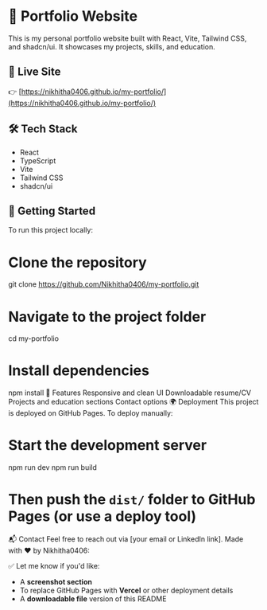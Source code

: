 # 💼 Portfolio Website
This is my personal portfolio website built with React, Vite, Tailwind CSS, and shadcn/ui. It showcases my projects, skills, and education.

## 🔗 Live Site
👉 [https://nikhitha0406.github.io/my-portfolio/](https://nikhitha0406.github.io/my-portfolio/)

## 🛠️ Tech Stack
- React
- TypeScript
- Vite
- Tailwind CSS
- shadcn/ui
## 🚀 Getting Started
To run this project locally:
# Clone the repository
git clone https://github.com/Nikhitha0406/my-portfolio.git
# Navigate to the project folder
cd my-portfolio
# Install dependencies
npm install
📁 Features
Responsive and clean UI
Downloadable resume/CV
Projects and education sections
Contact options
🌍 Deployment
This project is deployed on GitHub Pages.
To deploy manually:
# Start the development server
npm run dev
npm run build
# Then push the `dist/` folder to GitHub Pages (or use a deploy tool)
📬 Contact
Feel free to reach out via [your email or LinkedIn link].
Made with ❤️ by Nikhitha0406:

✅ Let me know if you'd like:
- A **screenshot section**  
- To replace GitHub Pages with **Vercel** or other deployment details  
- A **downloadable file** version of this README

